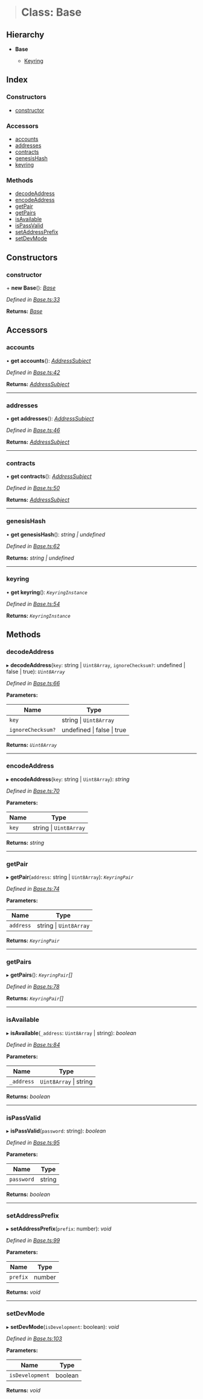 > # Class: Base

## Hierarchy

* **Base**

  * [Keyring](_keyring_.keyring.md)

## Index

### Constructors

* [constructor](_base_.base.md#constructor)

### Accessors

* [accounts](_base_.base.md#accounts)
* [addresses](_base_.base.md#addresses)
* [contracts](_base_.base.md#contracts)
* [genesisHash](_base_.base.md#genesishash)
* [keyring](_base_.base.md#keyring)

### Methods

* [decodeAddress](_base_.base.md#decodeaddress)
* [encodeAddress](_base_.base.md#encodeaddress)
* [getPair](_base_.base.md#getpair)
* [getPairs](_base_.base.md#getpairs)
* [isAvailable](_base_.base.md#isavailable)
* [isPassValid](_base_.base.md#ispassvalid)
* [setAddressPrefix](_base_.base.md#setaddressprefix)
* [setDevMode](_base_.base.md#setdevmode)

## Constructors

###  constructor

\+ **new Base**(): *[Base](_base_.base.md)*

*Defined in [Base.ts:33](https://github.com/polkadot-js/ui/blob/df5306b/packages/ui-keyring/src/Base.ts#L33)*

**Returns:** *[Base](_base_.base.md)*

## Accessors

###  accounts

• **get accounts**(): *[AddressSubject](../interfaces/_observable_types_.addresssubject.md)*

*Defined in [Base.ts:42](https://github.com/polkadot-js/ui/blob/df5306b/packages/ui-keyring/src/Base.ts#L42)*

**Returns:** *[AddressSubject](../interfaces/_observable_types_.addresssubject.md)*

___

###  addresses

• **get addresses**(): *[AddressSubject](../interfaces/_observable_types_.addresssubject.md)*

*Defined in [Base.ts:46](https://github.com/polkadot-js/ui/blob/df5306b/packages/ui-keyring/src/Base.ts#L46)*

**Returns:** *[AddressSubject](../interfaces/_observable_types_.addresssubject.md)*

___

###  contracts

• **get contracts**(): *[AddressSubject](../interfaces/_observable_types_.addresssubject.md)*

*Defined in [Base.ts:50](https://github.com/polkadot-js/ui/blob/df5306b/packages/ui-keyring/src/Base.ts#L50)*

**Returns:** *[AddressSubject](../interfaces/_observable_types_.addresssubject.md)*

___

###  genesisHash

• **get genesisHash**(): *string | undefined*

*Defined in [Base.ts:62](https://github.com/polkadot-js/ui/blob/df5306b/packages/ui-keyring/src/Base.ts#L62)*

**Returns:** *string | undefined*

___

###  keyring

• **get keyring**(): *`KeyringInstance`*

*Defined in [Base.ts:54](https://github.com/polkadot-js/ui/blob/df5306b/packages/ui-keyring/src/Base.ts#L54)*

**Returns:** *`KeyringInstance`*

## Methods

###  decodeAddress

▸ **decodeAddress**(`key`: string | `Uint8Array`, `ignoreChecksum?`: undefined | false | true): *`Uint8Array`*

*Defined in [Base.ts:66](https://github.com/polkadot-js/ui/blob/df5306b/packages/ui-keyring/src/Base.ts#L66)*

**Parameters:**

Name | Type |
------ | ------ |
`key` | string \| `Uint8Array` |
`ignoreChecksum?` | undefined \| false \| true |

**Returns:** *`Uint8Array`*

___

###  encodeAddress

▸ **encodeAddress**(`key`: string | `Uint8Array`): *string*

*Defined in [Base.ts:70](https://github.com/polkadot-js/ui/blob/df5306b/packages/ui-keyring/src/Base.ts#L70)*

**Parameters:**

Name | Type |
------ | ------ |
`key` | string \| `Uint8Array` |

**Returns:** *string*

___

###  getPair

▸ **getPair**(`address`: string | `Uint8Array`): *`KeyringPair`*

*Defined in [Base.ts:74](https://github.com/polkadot-js/ui/blob/df5306b/packages/ui-keyring/src/Base.ts#L74)*

**Parameters:**

Name | Type |
------ | ------ |
`address` | string \| `Uint8Array` |

**Returns:** *`KeyringPair`*

___

###  getPairs

▸ **getPairs**(): *`KeyringPair`[]*

*Defined in [Base.ts:78](https://github.com/polkadot-js/ui/blob/df5306b/packages/ui-keyring/src/Base.ts#L78)*

**Returns:** *`KeyringPair`[]*

___

###  isAvailable

▸ **isAvailable**(`_address`: `Uint8Array` | string): *boolean*

*Defined in [Base.ts:84](https://github.com/polkadot-js/ui/blob/df5306b/packages/ui-keyring/src/Base.ts#L84)*

**Parameters:**

Name | Type |
------ | ------ |
`_address` | `Uint8Array` \| string |

**Returns:** *boolean*

___

###  isPassValid

▸ **isPassValid**(`password`: string): *boolean*

*Defined in [Base.ts:95](https://github.com/polkadot-js/ui/blob/df5306b/packages/ui-keyring/src/Base.ts#L95)*

**Parameters:**

Name | Type |
------ | ------ |
`password` | string |

**Returns:** *boolean*

___

###  setAddressPrefix

▸ **setAddressPrefix**(`prefix`: number): *void*

*Defined in [Base.ts:99](https://github.com/polkadot-js/ui/blob/df5306b/packages/ui-keyring/src/Base.ts#L99)*

**Parameters:**

Name | Type |
------ | ------ |
`prefix` | number |

**Returns:** *void*

___

###  setDevMode

▸ **setDevMode**(`isDevelopment`: boolean): *void*

*Defined in [Base.ts:103](https://github.com/polkadot-js/ui/blob/df5306b/packages/ui-keyring/src/Base.ts#L103)*

**Parameters:**

Name | Type |
------ | ------ |
`isDevelopment` | boolean |

**Returns:** *void*